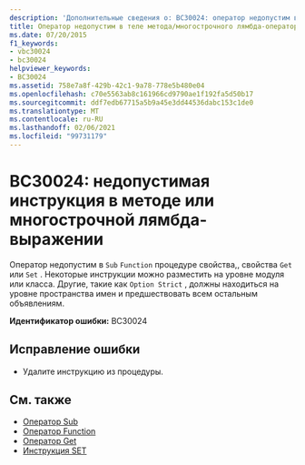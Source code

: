 ```yaml
---
description: 'Дополнительные сведения о: BC30024: оператор недопустим в методе или многострочной лямбда-выражении'
title: Оператор недопустим в теле метода/многострочного лямбда-оператора
ms.date: 07/20/2015
f1_keywords:
- vbc30024
- bc30024
helpviewer_keywords:
- BC30024
ms.assetid: 758e7a8f-429b-42c1-9a78-778e5b480e04
ms.openlocfilehash: c70e5563ab8c161966cd9790ae1f192fa5d50b17
ms.sourcegitcommit: ddf7edb67715a5b9a45e3dd44536dabc153c1de0
ms.translationtype: MT
ms.contentlocale: ru-RU
ms.lasthandoff: 02/06/2021
ms.locfileid: "99731179"
---
```

# <a name="bc30024-statement-is-not-valid-inside-a-methodmultiline-lambda"></a>BC30024: недопустимая инструкция в методе или многострочной лямбда-выражении

Оператор недопустим в `Sub` `Function` процедуре свойства,, свойства `Get` или `Set` . Некоторые инструкции можно разместить на уровне модуля или класса. Другие, такие как `Option Strict` , должны находиться на уровне пространства имен и предшествовать всем остальным объявлениям.

 **Идентификатор ошибки:** BC30024

## <a name="to-correct-this-error"></a>Исправление ошибки

- Удалите инструкцию из процедуры.

## <a name="see-also"></a>См. также

- [Оператор Sub](../statements/sub-statement.md)
- [Оператор Function](../statements/function-statement.md)
- [Оператор Get](../statements/get-statement.md)
- [Инструкция SET](../statements/set-statement.md)
